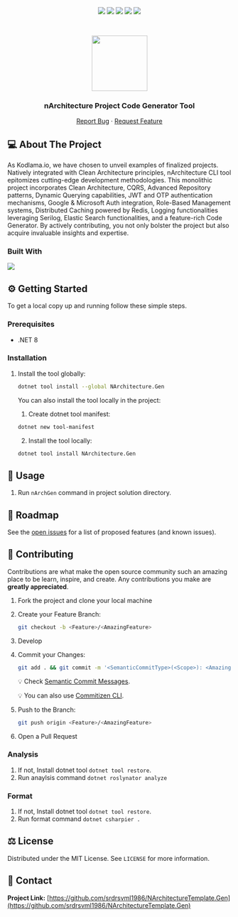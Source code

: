 <p align="center">
  <a href="https://github.com/srdrsvml1986/NArchitectureTemplate.Gen/graphs/contributors"><img src="https://img.shields.io/github/contributors/kodlamaio-projects/nArchitecture.Gen.svg?style=for-the-badge"></a>
  <a href="https://github.com/srdrsvml1986/NArchitectureTemplate.Gen/network/members"><img src="https://img.shields.io/github/forks/kodlamaio-projects/nArchitecture.Gen.svg?style=for-the-badge"></a>
  <a href="https://github.com/srdrsvml1986/NArchitectureTemplate.Gen/stargazers"><img src="https://img.shields.io/github/stars/kodlamaio-projects/nArchitecture.Gen.svg?style=for-the-badge"></a>
  <a href="https://github.com/srdrsvml1986/NArchitectureTemplate.Gen/issues"><img src="https://img.shields.io/github/issues/kodlamaio-projects/nArchitecture.Gen.svg?style=for-the-badge"></a>
  <a href="https://github.com/srdrsvml1986/NArchitectureTemplate.Gen/blob/master/LICENSE"><img src="https://img.shields.io/github/license/kodlamaio-projects/nArchitecture.Gen.svg?style=for-the-badge"></a>
</p><br />

<p align="center">
  <a href="https://github.com/srdrsvml1986/NArchitectureTemplate.Gen"><img src="https://user-images.githubusercontent.com/53148314/194872467-827dc967-acee-4bca-88a2-59ed5695bebf.png" height="125"></a>
  <h3 align="center">nArchitecture Project Code Generator Tool
</h3>
  <p align="center">
    <!-- PROJECT_DESCRIPTION -->
    <!-- <br />
    <a href="https://github.com/srdrsvml1986/NArchitectureTemplate.Gen"><strong>Explore the docs »</strong></a>
    <br /> -->
    <!-- <br />
    <a href="https://github.com/srdrsvml1986/NArchitectureTemplate.Gen">View Demo</a>
    · -->
    <a href="https://github.com/srdrsvml1986/NArchitectureTemplate.Gen/issues">Report Bug</a>
    ·
    <a href="https://github.com/srdrsvml1986/NArchitectureTemplate.Gen/discussions">Request Feature</a>
  </p>
</p>

## 💻 About The Project

As Kodlama.io, we have chosen to unveil examples of finalized projects. Natively integrated with Clean Architecture principles, nArchitecture CLI tool epitomizes cutting-edge development methodologies. This monolithic project incorporates Clean Architecture, CQRS, Advanced Repository patterns, Dynamic Querying capabilities, JWT and OTP authentication mechanisms, Google & Microsoft Auth integration, Role-Based Management systems, Distributed Caching powered by Redis, Logging functionalities leveraging Serilog, Elastic Search functionalities, and a feature-rich Code Generator. By actively contributing, you not only bolster the project but also acquire invaluable insights and expertise.

### Built With

[![](https://img.shields.io/badge/.NET%20Core-512BD4?style=for-the-badge&logo=dotnet&logoColor=white)](https://learn.microsoft.com/tr-tr/dotnet/welcome)

## ⚙️ Getting Started

To get a local copy up and running follow these simple steps.

### Prerequisites

- .NET 8

### Installation

1. Install the tool globally:
   ```sh
   dotnet tool install --global NArchitecture.Gen
   ```
   

   You can also install the tool locally in the project:
   1. Create dotnet tool manifest:
   ```sh
   dotnet new tool-manifest
   ```
   2. Install the tool locally:
   ```sh
   dotnet tool install NArchitecture.Gen
   ```
## 🚀 Usage

1. Run `nArchGen` command in project solution directory.

## 🚧 Roadmap

See the [open issues](https://github.com/srdrsvml1986/NArchitectureTemplate.Gen/issues) for a list of proposed features (and known issues).

## 🤝 Contributing

Contributions are what make the open source community such an amazing place to be learn, inspire, and create. Any contributions you make are **greatly appreciated**.

1. Fork the project and clone your local machine
2. Create your Feature Branch:
    ```sh 
    git checkout -b <Feature>/<AmazingFeature>
    ```
3. Develop
4. Commit your Changes:
    ```sh
    git add . && git commit -m '<SemanticCommitType>(<Scope>): <AmazingFeature>'
    ```
   💡 Check [Semantic Commit Messages](./docs/Semantic%20Commit%20Messages.md).

   💡 You can also use [Commitizen CLI](https://github.com/commitizen/cz-cli).
   
5. Push to the Branch:
   ```sh
   git push origin <Feature>/<AmazingFeature>
   ```
6. Open a Pull Request

### Analysis

1. If not, Install dotnet tool `dotnet tool restore`.
2. Run anaylsis command `dotnet roslynator analyze`

### Format

1. If not, Install dotnet tool `dotnet tool restore`.
2. Run format command `dotnet csharpier .`

## ⚖️ License

Distributed under the MIT License. See `LICENSE` for more information.

## 📧 Contact

**Project Link:** [https://github.com/srdrsvml1986/NArchitectureTemplate.Gen](https://github.com/srdrsvml1986/NArchitectureTemplate.Gen)

<!-- ## 🙏 Acknowledgements
- []() -->
